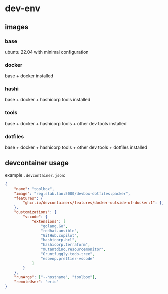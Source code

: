 # dev-env

## images

### base

ubuntu 22.04 with minimal configuration

### docker

base + docker installed

### hashi

base + docker + hashicorp tools installed

### tools

base + docker + hashicorp tools + other dev tools installed

### dotfiles

base + docker + hashicorp tools + other dev tools + dotfiles installed


## devcontainer usage

example `.devcontainer.json`:
```json
{
	"name": "toolbox",
	"image": "reg.slab.lan:5000/devbox-dotfiles:packer",
	"features": {
		"ghcr.io/devcontainers/features/docker-outside-of-docker:1": {}
	},
	"customizations": {
		"vscode": {
			"extensions": [
				"golang.Go",
				"redhat.ansible",
				"GitHub.copilot",
				"hashicorp.hcl",
				"hashicorp.terraform",
				"mutantdino.resourcemonitor",
				"Gruntfuggly.todo-tree",
				"esbenp.prettier-vscode"
			]
		}
	},
	"runArgs": ["--hostname", "toolbox"],
	"remoteUser": "eric"
}
```